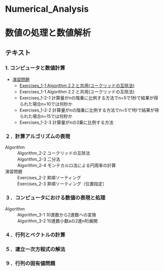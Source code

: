 # Numerical_Analysis
# 数値の処理と数値解析
## テキスト
### 1. コンピュータと数値計算
* [演習問題](Text/C.01)  
	* [Exercises_1-1 Algorithm 2.2 と共用(ユークリッドの互除法)](Text/C.01/Exercises_1-1.py)
	* Exercises_1-1 Algorithm 2.2 と共用(ユークリッドの互除法)</dd>
	* Exercises_1-2-1 計算量がnの階乗に比例する方法でn=5で1秒で結果が得られた場合n=10では何秒か</dt>
	* Exercises_1-2-2 計算量がnの階乗に比例する方法でn=5で1秒で結果が得られた場合n=15では何秒か</dt>
	* Exercises_1-2-3 計算量がnの3乗に比例する方法</dt>

### ２．計算アルゴリズムの表現
<dl>
  <dt>Algorithm</dt>
    <dd>Algorithm_2-2 ユークリッドの互除法</dd>
    <dd>Algorithm_2-3 二分法</dd>
    <dd>Algorithm_2-4 モンテカルロ法による円周率の計算</dd>
  <dt>演習問題</dt>
    <dd>Exercises_2-2 昇順ソーティング</dd>
    <dd>Exercises_2-3 昇順ソーティング（位置指定）</dt>
</dl>

### ３．コンピュータにおける数値の表現と処理
<dl>
  <dt>Algorithm</dt>
    <dd>Algorithm_3-1 10進数から2進数への変換</dd>
    <dd>Algorithm_3-2 10進数小数aの2進n桁展開</dd>
</dl>

### ４．行列とベクトルの計算

### ５．連立一次方程式の解法
### ９．行列の固有値問題
